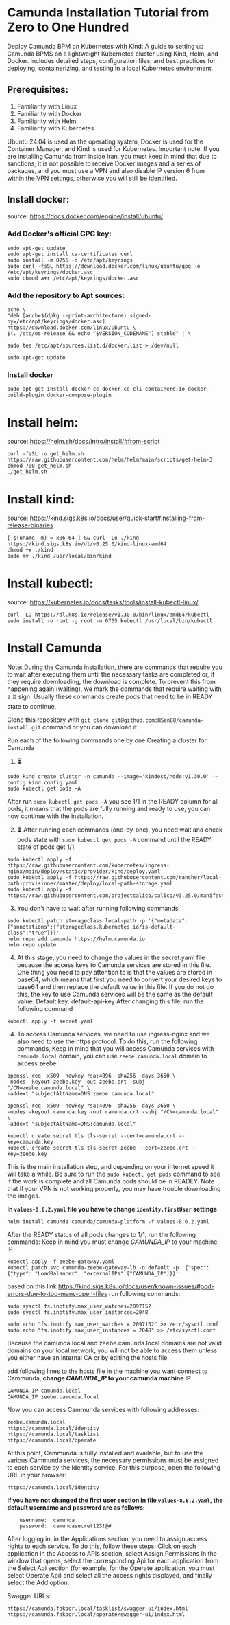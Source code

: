 # Camunda Installation Tutorial from Zero to One Hundred
Deploy Camunda BPM on Kubernetes with Kind: A guide to setting up Camunda BPMS on a lightweight Kubernetes cluster using Kind, Helm, and Docker. Includes detailed steps, configuration files, and best practices for deploying, containerizing, and testing in a local Kubernetes environment.

## Prerequisites:
1. Familiarity with Linux
2. Familiarity with Docker
3. Familiarity with Helm
4. Familiarity with Kubernetes

Ubuntu 24.04 is used as the operating system, Docker is used for the Container Manager, and Kind is used for Kubernetes.
Important note: If you are installing Camunda from inside Iran, you must keep in mind that due to sanctions, it is not possible to receive Docker images and a series of packages, and you must use a VPN and also disable IP version 6 from within the VPN settings, otherwise you will still be identified.
## Install docker:
source: https://docs.docker.com/engine/install/ubuntu/


### Add Docker's official GPG key:
```
sudo apt-get update
sudo apt-get install ca-certificates curl
sudo install -m 0755 -d /etc/apt/keyrings
sudo curl -fsSL https://download.docker.com/linux/ubuntu/gpg -o /etc/apt/keyrings/docker.asc
sudo chmod a+r /etc/apt/keyrings/docker.asc
```
### Add the repository to Apt sources:
```
echo \
"deb [arch=$(dpkg --print-architecture) signed-by=/etc/apt/keyrings/docker.asc] https://download.docker.com/linux/ubuntu \
$(. /etc/os-release && echo "$VERSION_CODENAME") stable" | \

sudo tee /etc/apt/sources.list.d/docker.list > /dev/null

sudo apt-get update
```
### Install docker
```
sudo apt-get install docker-ce docker-ce-cli containerd.io docker-build-plugin docker-compose-plugin
```

# Install helm:
source: https://helm.sh/docs/intro/install/#from-script
```
curl -fsSL -o get_helm.sh https://raw.githubusercontent.com/helm/helm/main/scripts/get-helm-3
chmod 700 get_helm.sh
./get_helm.sh
```

# Install kind:
source: https://kind.sigs.k8s.io/docs/user/quick-start#installing-from-release-binaries
```
[ $(uname -m) = x86_64 ] && curl -Lo ./kind https://kind.sigs.k8s.io/dl/v0.25.0/kind-linux-amd64
chmod +x ./kind
sudo mv ./kind /usr/local/bin/kind
```
# Install kubectl:
source: https://kubernetes.io/docs/tasks/tools/install-kubectl-linux/
```
curl -LO https://dl.k8s.io/release/v1.30.0/bin/linux/amd64/kubectl
sudo install -o root -g root -m 0755 kubectl /usr/local/bin/kubectl
```

# Install Camunda
Note: During the Camunda installation, there are commands that require you to wait after executing them until the necessary tasks are completed or, if they require downloading, the download is complete. To prevent this from happening again (waiting), we mark the commands that require waiting with a ⏳ sign. Usually these commands create pods that need to be in READY state to continue.

Clone this repository with `git clone git@github.com:HSan88/camunda-install.git` command or you can download it.

Run each of the following commands one by one
Creating a cluster for Camunda
1. ⏳
```
sudo kind create cluster -n camunda --image='kindest/node:v1.30.0' --config kind.config.yaml
sudo kubectl get pods -A
```
After run `sudo kubectl get pods -A` you see 1/1 in the READY column for all pods, it means that the pods are fully running and ready to use, you can now continue with the installation.

2. ⏳ After running each commands (one-by-one), you need wait and check pods state with `sudo kubectl get pods -A` command until the READY state of pods get 1/1.
```
sudo kubectl apply -f https://raw.githubusercontent.com/kubernetes/ingress-nginx/main/deploy/static/provider/kind/deploy.yaml
sudo kubectl apply -f https://raw.githubusercontent.com/rancher/local-path-provisioner/master/deploy/local-path-storage.yaml
sudo kubectl apply -f https://raw.githubusercontent.com/projectcalico/calico/v3.25.0/manifests/calico.yaml
```
3. You don't have to wait after running following commands.
```
sudo kubectl patch storageclass local-path -p '{"metadata": {"annotations":{"storageclass.kubernetes.io/is-default-class":"true"}}}'
helm repo add camunda https://helm.camunda.io
helm repo update
```

4. At this stage, you need to change the values ​​in the secret.yaml file because the access keys to Camunda services are stored in this file. One thing you need to pay attention to is that the values ​​are stored in base64, which means that first you need to convert your desired keys to base64 and then replace the default value in this file.
If you do not do this, the key to use Camunda services will be the same as the default value.
Default key: default-api-key
After changing this file, run the following command
```
kubectl apply -f secret.yaml
```

4. To access Camunda services, we need to use ingress-nginx and we also need to use the https protocol. To do this, run the following commands,
   Keep in mind that you will access Camunda services with `camunda.local` domain, you can use `zeebe.camunda.local` domain to access zeebe.

```
openssl req -x509 -newkey rsa:4096 -sha256 -days 3650 \
-nodes -keyout zeebe.key -out zeebe.crt -subj "/CN=zeebe.camunda.local" \
-addext "subjectAltName=DNS:zeebe.camunda.local"

openssl req -x509 -newkey rsa:4096 -sha256 -days 3650 \
-nodes -keyout camunda.key -out camunda.crt -subj "/CN=camunda.local" \
-addext "subjectAltName=DNS:camunda.local"

kubectl create secret tls tls-secret --cert=camunda.crt --key=camunda.key
kubectl create secret tls tls-secret-zeebe --cert=zeebe.crt --key=zeebe.key
```

This is the main installation step, and depending on your internet speed it will take a while. Be sure to run the `sudo kubectl get pods` command to see if the work is complete and all Camunda pods should be in READEY. Note that if your VPN is not working properly, you may have trouble downloading the images.


**In `values-8.6.2.yaml` file you have to change `identity.firstUser` settings**


```
helm install camunda camunda/camunda-platform -f values-8.6.2.yaml
```
After the READY status of all pods changes to 1/1, run the following commands:
Keep in mind you must change *CAMUNDA_IP* to your machine IP
```
kubectl apply -f zeebe-gateway.yaml
kubectl patch svc camunda-zeebe-gateway-lb -n default -p '{"spec": {"type": "LoadBalancer", "externalIPs":["CAMUNDA_IP"]}}'
```
based on this link https://kind.sigs.k8s.io/docs/user/known-issues/#pod-errors-due-to-too-many-open-files run following commands:

```
sudo sysctl fs.inotify.max_user_watches=2097152
sudo sysctl fs.inotify.max_user_instances=2048

sudo echo "fs.inotify.max_user_watches = 2097152" >> /etc/sysctl.conf
sudo echo "fs.inotify.max_user_instances = 2048" >> /etc/sysctl.conf
```

Because the camunda.local and zeebe.camunda.local domains are not valid domains on your local network, you will not be able to access them unless you either have an internal CA or by editing the hosts file.

add following lines to the hosts file in the machine you want connect to Cammunda, **change *CAMUNDA_IP* to your camunda machine IP**
```
CAMUNDA_IP camunda.local
CAMUNDA_IP zeebe.camunda.local
```
Now you can access Cammunda services with following addresses:

```
zeebe.camunda.local
https://camunda.local/identity
https://camunda.local/tasklist
https://camunda.local/operate
```
At this point, Cammunda is fully installed and available, but to use the various Cammunda services, the necessary permissions must be assigned to each service by the Identity service. For this purpose, open the following URL in your browser:
```
https://camunda.local/identity
```
**If you have not changed the first user section in file `values-8.6.2.yaml`, the default username and password are as follows:**

        username:  camunda
        password:  camundasecret123!@#

After logging in, in the Applications section, you need to assign access rights to each service. To do this, follow these steps:
Click on each application
In the Access to APIs section, select Assign Permissions
In the window that opens, select the corresponding Api for each application from the Select Api section (for example, for the Operate application, you must select Operate Api) and select all the access rights displayed, and finally select the Add option.

Swagger URLs:
```
https://camunda.fakoor.local/tasklist/swagger-ui/index.html
https://camunda.fakoor.local/operate/swagger-ui/index.html
```
